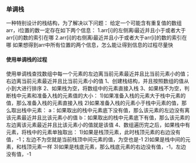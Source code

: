 ### 单调栈
一种特别设计的栈结构，为了解决以下问题：
给定一个可能含有重复值的数组arr，i位置的数一定存在如下两个信息：
1.arr[i]的左侧离i最近并且小于或者大于arr[i]的数的索引在哪
2.arr[i]的右侧离i最近并且小于或者大于arr[i]的数的索引在哪
如果想得到arr中所有位置的两个信息，怎么能让得到信息的过程尽量快


#### 使用单调栈的过程
使用单调栈查找数组中每一个元素的左边离当前元素最近并且比当前元素小的值；右边离当前元素最近并且比当前元素小的值
1、创建栈结构，并且按照数组的值从小到大进行排序
2、如果栈为空，将数组中的元素直接入栈
3、如果栈不为空，判断栈中元素和准备入栈的元素值的大小：
1)如果准备入栈的元素大于栈中元素的值，那么准备入栈的元素直接入栈
2)如果准备入栈的元素小于栈中元素的值，那么取出栈中元素：
a：如果取出的栈中元素底下没有值，那么该元素的左边没有离该元素最近并且比该元素小的值
b：如果取出的栈中元素底下有值，那么该元素的左边离该元素最近并且比该元素小的值就是该值
4、数组遍历完之后，如果栈中有元素，将栈中的元素单独取出：
1)如果是栈顶元素，此时栈顶元素的右边没有值，-1；左边不为空就是当前栈顶中间元素的值，为空也是-1
2)如果是栈中间的元素，和栈顶元素一样
3)如果是栈底元素，那么栈底元素的右边没有值，-1，左边没有值，-1